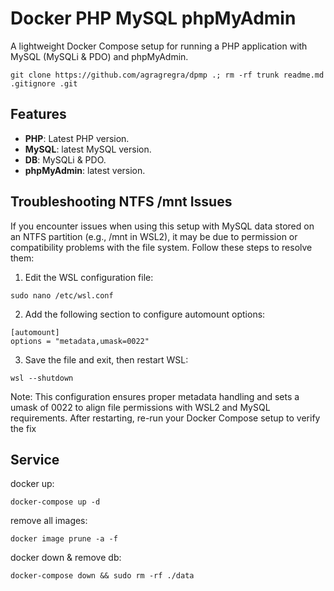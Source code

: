 # Docker PHP MySQL phpMyAdmin

A lightweight Docker Compose setup for running a PHP application with MySQL (MySQLi & PDO) and phpMyAdmin.

```
git clone https://github.com/agragregra/dpmp .; rm -rf trunk readme.md .gitignore .git
```

## Features

- **PHP**: Latest PHP version.
- **MySQL**: latest MySQL version.
- **DB**: MySQLi & PDO.
- **phpMyAdmin**: latest version.

## Troubleshooting NTFS /mnt Issues

If you encounter issues when using this setup with MySQL data stored on an NTFS partition (e.g., /mnt in WSL2), it may be due to permission or compatibility problems with the file system. Follow these steps to resolve them:

1. Edit the WSL configuration file:

```
sudo nano /etc/wsl.conf
```

2. Add the following section to configure automount options:

```
[automount]
options = "metadata,umask=0022"
```

3. Save the file and exit, then restart WSL:

```
wsl --shutdown
```

Note: This configuration ensures proper metadata handling and sets a umask of 0022 to align file permissions with WSL2 and MySQL requirements. After restarting, re-run your Docker Compose setup to verify the fix

## Service

docker up:
```
docker-compose up -d
```

remove all images:
```
docker image prune -a -f
```

docker down & remove db:
```
docker-compose down && sudo rm -rf ./data
```
